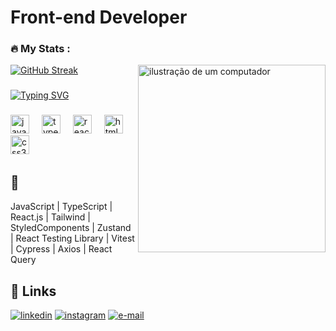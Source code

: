 <h1 align="left">Front-end Developer</h1>

<h3 align="left">🔥   My Stats :</h3>
<img src="https://raw.githubusercontent.com/MicaelliMedeiros/micaellimedeiros/master/image/computer-illustration.png" alt="ilustração de um computador" min-width="300px" max-width="300px" width="300px" align="right">

<div align="left">
  <a href="https://git.io/streak-stats"><img src="https://streak-stats.demolab.com?user=jonasmouradev&hide_border=true&exclude_days=Sun%2CSat&hide_longest_streak=false" alt="GitHub Streak" /></a>
</div>

###

<a href="https://git.io/typing-svg"><img src="https://readme-typing-svg.demolab.com?font=Fira+Code&pause=1000&random=true&width=435&lines=React.js;TypeScript;Zustand;JavaScript;React+Testing+Library" alt="Typing SVG" /></a>

###

<div align="left">
  <img src="https://cdn.jsdelivr.net/gh/devicons/devicon/icons/javascript/javascript-original.svg" height="30" width="30" alt="javascript logo"  />
  <img width="12" />
  <img src="https://cdn.jsdelivr.net/gh/devicons/devicon/icons/typescript/typescript-original.svg" height="30" width="30" alt="typescript logo"  />
  <img width="12" />
  <img src="https://cdn.jsdelivr.net/gh/devicons/devicon/icons/react/react-original.svg" height="30" width="30" alt="react logo"  />
  <img width="12" />
  <img src="https://cdn.jsdelivr.net/gh/devicons/devicon/icons/html5/html5-original.svg" height="30" width="30" alt="html5 logo"  />
  <img width="12" />
  <img src="https://cdn.jsdelivr.net/gh/devicons/devicon/icons/css3/css3-original.svg" height="30" width="30" alt="css3 logo"  />
  <img width="12" />
  <img width="12" />
</div>

###

## 💼
<p align="left">
 JavaScript | TypeScript | React.js | Tailwind | StyledComponents | Zustand | React Testing Library | Vitest | Cypress | Axios | React Query
</p>

###

## 🔗 Links
[![linkedin](https://img.shields.io/badge/linkedin-0A66C2?style=for-the-badge&logo=linkedin&logoColor=white)](https://www.linkedin.com/in/jonasmouradev/)
[![instagram](https://img.shields.io/badge/instagram-red?style=for-the-badge&logo=instagram&logoColor=white)](https://instagram.com/meetmoura/)
[![e-mail](https://img.shields.io/static/v1?message=Gmail&logo=gmail&label=&color=D14836&logoColor=white&labelColor=&style=for-the-badge)](mailto:jonasmouradev@gmail.com?subject=Contato")
